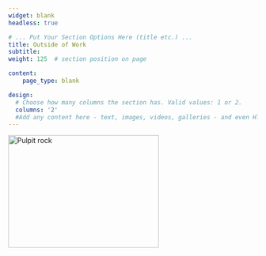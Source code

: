 ```yaml
---
widget: blank
headless: true

# ... Put Your Section Options Here (title etc.) ...
title: Outside of Work
subtitle: 
weight: 125  # section position on page

content:
    page_type: blank

design:
  # Choose how many columns the section has. Valid values: 1 or 2.
  columns: '2'
  #Add any content here - text, images, videos, galleries - and even HTML code!
---
```

<img src="featured.jpg" alt="Pulpit rock" width="304" height="228">




